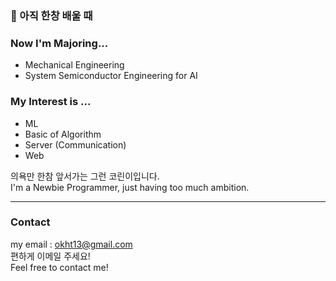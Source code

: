### 🌱 아직 한창 배울 때

### Now I'm Majoring...
- Mechanical Engineering
- System Semiconductor Engineering for AI

### My Interest is ...
- ML
- Basic of Algorithm
- Server (Communication)
- Web

의욕만 한참 앞서가는 그런 코린이입니다.  
I'm a Newbie Programmer, just having too much ambition.
___
### Contact
my email : okht13@gmail.com  
편하게 이메일 주세요!  
Feel free to contact me!
